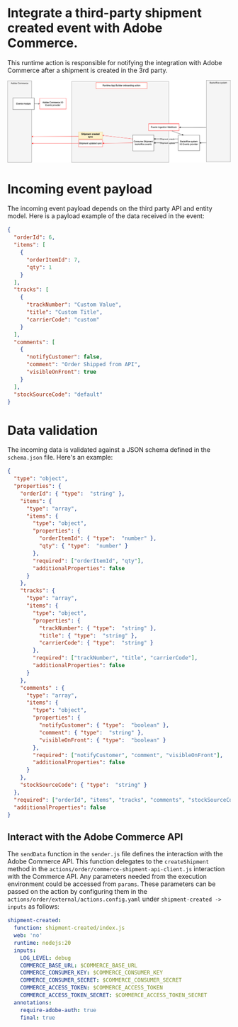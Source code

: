 # Integrate a third-party shipment created event with Adobe Commerce.
This runtime action is responsible for notifying the integration with Adobe Commerce after a shipment is created in the 3rd party.

![Alt text](ExternalShipmentCreateSync.png "Title")

# Incoming event payload
The incoming event payload depends on the third party API and entity model.
Here is a payload example of the data received in the event:
```json
{
  "orderId": 6,
  "items": [
    {
      "orderItemId": 7,
      "qty": 1
    }
  ],
  "tracks": [
    {
      "trackNumber": "Custom Value",
      "title": "Custom Title",
      "carrierCode": "custom"
    }
  ],
  "comments": [
    {
      "notifyCustomer": false,
      "comment": "Order Shipped from API",
      "visibleOnFront": true
    }
  ],
  "stockSourceCode": "default"
}
```

# Data validation
The incoming data is validated against a JSON schema defined in the `schema.json` file.
Here's an example:
```json
{
  "type": "object",
  "properties": {
    "orderId": { "type":  "string" },
    "items": {
      "type": "array",
      "items": {
        "type": "object",
        "properties": {
          "orderItemId": { "type":  "number" },
          "qty": { "type":  "number" }
        },
        "required": ["orderItemId", "qty"],
        "additionalProperties": false
      }
    },
    "tracks": {
      "type": "array",
      "items": {
        "type": "object",
        "properties": {
          "trackNumber": { "type":  "string" },
          "title": { "type":  "string" },
          "carrierCode": { "type":  "string" }
        },
        "required": ["trackNumber", "title", "carrierCode"],
        "additionalProperties": false
      }
    },
    "comments" : {
      "type": "array",
      "items": {
        "type": "object",
        "properties": {
          "notifyCustomer": { "type":  "boolean" },
          "comment": { "type":  "string" },
          "visibleOnFront": { "type":  "boolean" }
        },
        "required": ["notifyCustomer", "comment", "visibleOnFront"],
        "additionalProperties": false
      }
    },
    "stockSourceCode": { "type":  "string" }
  },
  "required": ["orderId", "items", "tracks", "comments", "stockSourceCode"],
  "additionalProperties": false
}
```

## Interact with the Adobe Commerce API
The `sendData` function in the `sender.js` file defines the interaction with the Adobe Commerce API.
This function delegates to the `createShipment` method in the `actions/order/commerce-shipment-api-client.js` interaction with the Commerce API.
Any parameters needed from the execution environment could be accessed from `params`.
These parameters can be passed on the action by configuring them in the  `actions/order/external/actions.config.yaml` under `shipment-created -> inputs` as follows:
```yaml
shipment-created:
  function: shipment-created/index.js
  web: 'no'
  runtime: nodejs:20
  inputs:
    LOG_LEVEL: debug
    COMMERCE_BASE_URL: $COMMERCE_BASE_URL
    COMMERCE_CONSUMER_KEY: $COMMERCE_CONSUMER_KEY
    COMMERCE_CONSUMER_SECRET: $COMMERCE_CONSUMER_SECRET
    COMMERCE_ACCESS_TOKEN: $COMMERCE_ACCESS_TOKEN
    COMMERCE_ACCESS_TOKEN_SECRET: $COMMERCE_ACCESS_TOKEN_SECRET
  annotations:
    require-adobe-auth: true
    final: true
```
